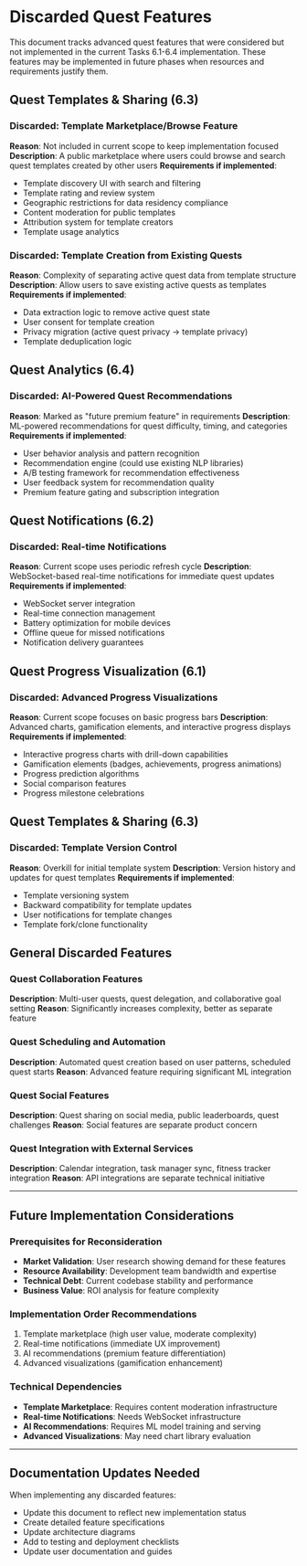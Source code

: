 # Discarded Quest Features

This document tracks advanced quest features that were considered but not implemented in the current Tasks 6.1-6.4 implementation. These features may be implemented in future phases when resources and requirements justify them.

## Quest Templates & Sharing (6.3)

### Discarded: Template Marketplace/Browse Feature
**Reason**: Not included in current scope to keep implementation focused
**Description**: A public marketplace where users could browse and search quest templates created by other users
**Requirements if implemented**:
- Template discovery UI with search and filtering
- Template rating and review system
- Geographic restrictions for data residency compliance
- Content moderation for public templates
- Attribution system for template creators
- Template usage analytics

### Discarded: Template Creation from Existing Quests
**Reason**: Complexity of separating active quest data from template structure
**Description**: Allow users to save existing active quests as templates
**Requirements if implemented**:
- Data extraction logic to remove active quest state
- User consent for template creation
- Privacy migration (active quest privacy → template privacy)
- Template deduplication logic

## Quest Analytics (6.4)

### Discarded: AI-Powered Quest Recommendations
**Reason**: Marked as "future premium feature" in requirements
**Description**: ML-powered recommendations for quest difficulty, timing, and categories
**Requirements if implemented**:
- User behavior analysis and pattern recognition
- Recommendation engine (could use existing NLP libraries)
- A/B testing framework for recommendation effectiveness
- User feedback system for recommendation quality
- Premium feature gating and subscription integration

## Quest Notifications (6.2)

### Discarded: Real-time Notifications
**Reason**: Current scope uses periodic refresh cycle
**Description**: WebSocket-based real-time notifications for immediate quest updates
**Requirements if implemented**:
- WebSocket server integration
- Real-time connection management
- Battery optimization for mobile devices
- Offline queue for missed notifications
- Notification delivery guarantees

## Quest Progress Visualization (6.1)

### Discarded: Advanced Progress Visualizations
**Reason**: Current scope focuses on basic progress bars
**Description**: Advanced charts, gamification elements, and interactive progress displays
**Requirements if implemented**:
- Interactive progress charts with drill-down capabilities
- Gamification elements (badges, achievements, progress animations)
- Progress prediction algorithms
- Social comparison features
- Progress milestone celebrations

## Quest Templates & Sharing (6.3)

### Discarded: Template Version Control
**Reason**: Overkill for initial template system
**Description**: Version history and updates for quest templates
**Requirements if implemented**:
- Template versioning system
- Backward compatibility for template updates
- User notifications for template changes
- Template fork/clone functionality

## General Discarded Features

### Quest Collaboration Features
**Description**: Multi-user quests, quest delegation, and collaborative goal setting
**Reason**: Significantly increases complexity, better as separate feature

### Quest Scheduling and Automation
**Description**: Automated quest creation based on user patterns, scheduled quest starts
**Reason**: Advanced feature requiring significant ML integration

### Quest Social Features
**Description**: Quest sharing on social media, public leaderboards, quest challenges
**Reason**: Social features are separate product concern

### Quest Integration with External Services
**Description**: Calendar integration, task manager sync, fitness tracker integration
**Reason**: API integrations are separate technical initiative

---

## Future Implementation Considerations

### Prerequisites for Reconsideration
- **Market Validation**: User research showing demand for these features
- **Resource Availability**: Development team bandwidth and expertise
- **Technical Debt**: Current codebase stability and performance
- **Business Value**: ROI analysis for feature complexity

### Implementation Order Recommendations
1. Template marketplace (high user value, moderate complexity)
2. Real-time notifications (immediate UX improvement)
3. AI recommendations (premium feature differentiation)
4. Advanced visualizations (gamification enhancement)

### Technical Dependencies
- **Template Marketplace**: Requires content moderation infrastructure
- **Real-time Notifications**: Needs WebSocket infrastructure
- **AI Recommendations**: Requires ML model training and serving
- **Advanced Visualizations**: May need chart library evaluation

---

## Documentation Updates Needed

When implementing any discarded features:
- Update this document to reflect new implementation status
- Create detailed feature specifications
- Update architecture diagrams
- Add to testing and deployment checklists
- Update user documentation and guides
